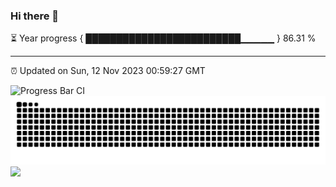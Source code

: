 ### Hi there 👋

⏳ Year progress { █████████████████████████▁▁▁▁▁ } 86.31 %

---

⏰ Updated on Sun, 12 Nov 2023 00:59:27 GMT

![Progress Bar CI](https://github.com/liununu/liununu/workflows/Progress%20Bar%20CI/badge.svg)![](https://raw.githubusercontent.com/L1cardo/L1cardo/main/assets/github-contribution-grid-snake.svg)![](https://raw.githubusercontent.com/seesaws/seesaws/main/assets/github-contribution-grid-snake.svg)
